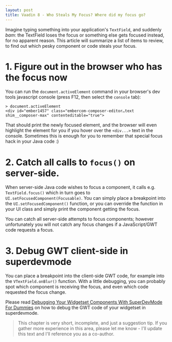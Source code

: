 ```yaml
---
layout: post
title: Vaadin 8 - Who Steals My Focus? Where did my focus go?
---
```


Imagine typing something into your application's `TextField`, and suddenly *bam*:
the TextField loses the focus or something else gets focused instead, for no apparent reason.
This article will summarize a list of items to review, to find out which pesky
component or code steals your focus.

# 1. Figure out in the browser who has the focus now

You can run the `document.activeElement` command in your browser's dev tools javascript console (press F12, then select the `console` tab):

```
> document.activeElement
<div id="ember1457" class="embercom-composer-editor…text shim__composer-max" contenteditable="true">
```

That should print the newly focused element, and the browser will even highlight the element for you
if you hover over the `<div...>` text in the console. Sometimes this is enough
for you to remember that special focus hack in your Java code :)

# 2. Catch all calls to `focus()` on server-side.

When server-side Java code wishes to focus a component, it calls e.g.
`TextField.focus()` which in turn goes to `UI.setFocusedComponent(Focusable)`.
You can simply place a breakpoint into the `UI.setFocusedComponent()` function,
or you can override the function
in your UI class and simply print the component getting the focus.

You can catch all server-side attempts to focus components; however unfortunately
you will not catch any focus changes if a JavaScript/GWT code requests a focus.

# 3. Debug GWT client-side in superdevmode

You can place a breakpoint into the client-side GWT code, for example into
the `VTextField.onBlur()` function. With a little debugging,
you can probably spot which component is receiving the focus, and
even which code requested the focus change.

Please read
[Debugging Your Widgetset Components With SuperDevMode For Dummies](../Debugging-your-widgetset-components-with-superdevmode-for-dummies/)
on how to debug the GWT code of your widgetset in superdevmode.

> This chapter is very short, incomplete, and just a suggestion tip. If you gather
more experience in this area, please let me know - I'll update this text and
I'll reference you as a co-author.
